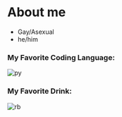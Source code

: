 # About me
- Gay/Asexual
- he/him

### My Favorite Coding Language:
![py](https://i.imgur.com/nL09CPD.png)

### My Favorite Drink:
![rb]()

